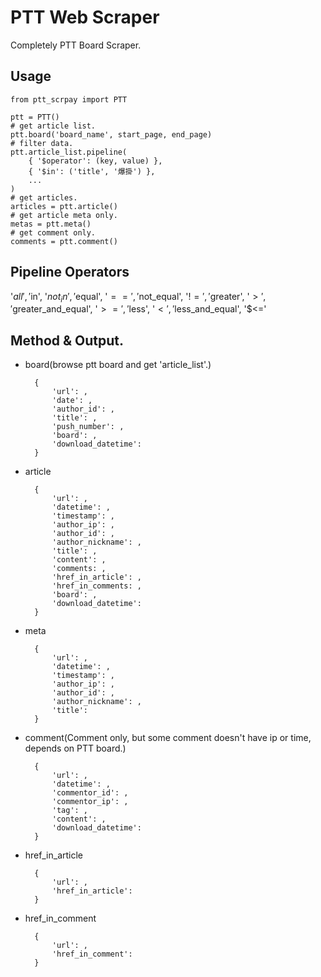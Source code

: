 # PTT Web Scraper

Completely PTT Board Scraper.

## Usage

    from ptt_scrpay import PTT

    ptt = PTT()
    # get article list.
    ptt.board('board_name', start_page, end_page)
    # filter data.
    ptt.article_list.pipeline(
        { '$operator': (key, value) },
        { '$in': ('title', '爆掛') },
        ...
    )
    # get articles.
    articles = ptt.article()
    # get article meta only.
    metas = ptt.meta()
    # get comment only.
    comments = ptt.comment()

## Pipeline Operators

'$all', '$in', '$not_in', '$equal', '$==', '$not_equal', '$!=', '$greater', '$>', '$greater_and_equal', '$>=', '$less', '$<', '$less_and_equal', '$<='

## Method & Output.

* board(browse ptt board and get 'article_list'.)

        {
            'url': ,
            'date': ,
            'author_id': ,
            'title': ,
            'push_number': ,
            'board': ,
            'download_datetime':
        }

* article

        {
            'url': ,
            'datetime': ,
            'timestamp': ,
            'author_ip': ,
            'author_id': ,
            'author_nickname': ,
            'title': ,
            'content': ,
            'comments: ,
            'href_in_article': ,
            'href_in_comments: ,
            'board': ,
            'download_datetime':
        }

* meta

        {
            'url': ,
            'datetime': ,
            'timestamp': ,
            'author_ip': ,
            'author_id': ,
            'author_nickname': ,
            'title':
        }

* comment(Comment only, but some comment doesn't have ip or time, depends on PTT board.)

        {
            'url': ,
            'datetime': ,
            'commentor_id': ,
            'commentor_ip': ,
            'tag': ,
            'content': ,
            'download_datetime':
        }

* href_in_article

        {
            'url': ,
            'href_in_article':
        }

* href_in_comment

        {
            'url': ,
            'href_in_comment':
        }
